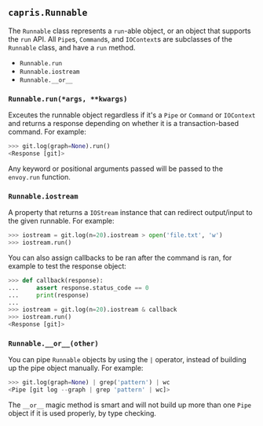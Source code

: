 ## `capris.Runnable`

The `Runnable` class represents a `run`-able object, or
an object that supports the `run` API. All `Pipe`s, `Command`s,
and `IOContext`s are subclasses of the `Runnable` class,
and have a `run` method.

 - `Runnable.run`
 - `Runnable.iostream`
 - `Runnable.__or__`

### `Runnable.run(*args, **kwargs)`

Exceutes the runnable object regardless if it's a `Pipe`
or `Command` or `IOContext` and returns a response depending
on whether it is a transaction-based command. For example:

```python
>>> git.log(graph=None).run()
<Response [git]>
```

Any keyword or positional arguments passed will be passed to
the `envoy.run` function.

### `Runnable.iostream`

A property that returns a `IOStream` instance that can
redirect output/input to the given runnable. For example:

```python
>>> iostream = git.log(n=20).iostream > open('file.txt', 'w')
>>> iostream.run()
```

You can also assign callbacks to be ran after the command
is ran, for example to test the response object:

```python
>>> def callback(response):
...     assert response.status_code == 0
...     print(response)
...
>>> iostream = git.log(n=20).iostream & callback
>>> iostream.run()
<Response [git]>
```

### `Runnable.__or__(other)`

You can pipe `Runnable` objects by using the `|` operator,
instead of building up the pipe object manually. For
example:

```python
>>> git.log(graph=None) | grep('pattern') | wc
<Pipe [git log --graph | grep 'pattern' | wc]>
```

The `__or__` magic method is smart and will not build up more
than one `Pipe` object if it is used properly, by type checking.
